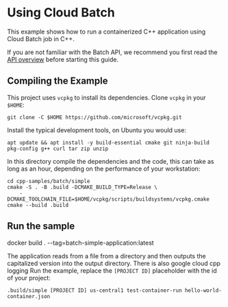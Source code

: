 # Using Cloud Batch

This example shows how to run a containerized C++ application using Cloud Batch job in C++.

If you are not familiar with the Batch API, we recommend you first read the
[API overview] before starting this guide.

## Compiling the Example

This project uses `vcpkg` to install its dependencies. Clone `vcpkg` in your
`$HOME`:

```shell
git clone -C $HOME https://github.com/microsoft/vcpkg.git
```

Install the typical development tools, on Ubuntu you would use:

```shell
apt update && apt install -y build-essential cmake git ninja-build pkg-config g++ curl tar zip unzip
```

In this directory compile the dependencies and the code, this can take as long as an hour, depending on the performance of your workstation:

```shell
cd cpp-samples/batch/simple
cmake -S . -B .build -DCMAKE_BUILD_TYPE=Release \
    -DCMAKE_TOOLCHAIN_FILE=$HOME/vcpkg/scripts/buildsystems/vcpkg.cmake
cmake --build .build
```

## Run the sample

docker build . --tag=batch-simple-application:latest

The application reads from a file from a directory and then outputs the capitalized version into the output directory. There is also google cloud cpp logging
Run the example, replace the `[PROJECT ID]` placeholder with the id of your
project:

```shell
.build/simple [PROJECT ID] us-central1 test-container-run hello-world-container.json
```

[api overview]: https://cloud.google.com/batch/docs
